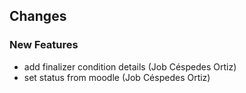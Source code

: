 ## Changes

### New Features

* add finalizer condition details (Job Céspedes Ortiz)
* set status from moodle (Job Céspedes Ortiz)
